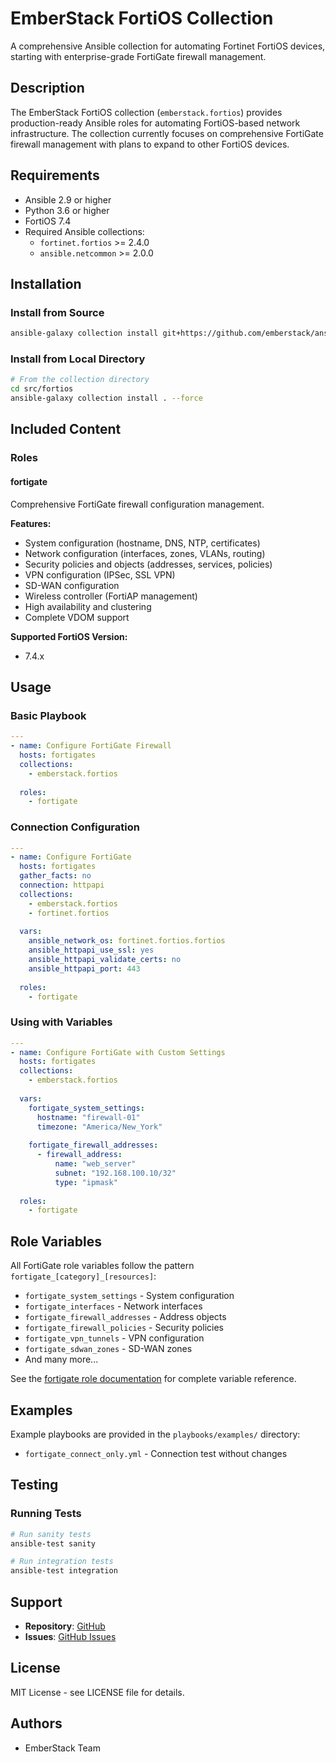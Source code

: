 # EmberStack FortiOS Collection

A comprehensive Ansible collection for automating Fortinet FortiOS devices, starting with enterprise-grade FortiGate firewall management.

## Description

The EmberStack FortiOS collection (`emberstack.fortios`) provides production-ready Ansible roles for automating FortiOS-based network infrastructure. The collection currently focuses on comprehensive FortiGate firewall management with plans to expand to other FortiOS devices.

## Requirements

- Ansible 2.9 or higher
- Python 3.6 or higher
- FortiOS 7.4
- Required Ansible collections:
  - `fortinet.fortios` >= 2.4.0
  - `ansible.netcommon` >= 2.0.0

## Installation

### Install from Source
```bash
ansible-galaxy collection install git+https://github.com/emberstack/ansible.git#/src/fortios
```

### Install from Local Directory
```bash
# From the collection directory
cd src/fortios
ansible-galaxy collection install . --force
```

## Included Content

### Roles

#### fortigate
Comprehensive FortiGate firewall configuration management.

**Features:**
- System configuration (hostname, DNS, NTP, certificates)
- Network configuration (interfaces, zones, VLANs, routing)
- Security policies and objects (addresses, services, policies)
- VPN configuration (IPSec, SSL VPN)
- SD-WAN configuration
- Wireless controller (FortiAP management)
- High availability and clustering
- Complete VDOM support

**Supported FortiOS Version:**
- 7.4.x

## Usage

### Basic Playbook
```yaml
---
- name: Configure FortiGate Firewall
  hosts: fortigates
  collections:
    - emberstack.fortios
  
  roles:
    - fortigate
```

### Connection Configuration
```yaml
---
- name: Configure FortiGate
  hosts: fortigates
  gather_facts: no
  connection: httpapi
  collections:
    - emberstack.fortios
    - fortinet.fortios
  
  vars:
    ansible_network_os: fortinet.fortios.fortios
    ansible_httpapi_use_ssl: yes
    ansible_httpapi_validate_certs: no
    ansible_httpapi_port: 443
    
  roles:
    - fortigate
```

### Using with Variables
```yaml
---
- name: Configure FortiGate with Custom Settings
  hosts: fortigates
  collections:
    - emberstack.fortios
    
  vars:
    fortigate_system_settings:
      hostname: "firewall-01"
      timezone: "America/New_York"
    
    fortigate_firewall_addresses:
      - firewall_address:
          name: "web_server"
          subnet: "192.168.100.10/32"
          type: "ipmask"
    
  roles:
    - fortigate
```

## Role Variables

All FortiGate role variables follow the pattern `fortigate_[category]_[resources]`:

- `fortigate_system_settings` - System configuration
- `fortigate_interfaces` - Network interfaces
- `fortigate_firewall_addresses` - Address objects
- `fortigate_firewall_policies` - Security policies
- `fortigate_vpn_tunnels` - VPN configuration
- `fortigate_sdwan_zones` - SD-WAN zones
- And many more...

See the [fortigate role documentation](roles/fortigate/README.md) for complete variable reference.

## Examples

Example playbooks are provided in the `playbooks/examples/` directory:

- `fortigate_connect_only.yml` - Connection test without changes

## Testing

### Running Tests
```bash
# Run sanity tests
ansible-test sanity

# Run integration tests
ansible-test integration
```

## Support

- **Repository**: [GitHub](https://github.com/emberstack/ansible)
- **Issues**: [GitHub Issues](https://github.com/emberstack/ansible/issues)

## License

MIT License - see LICENSE file for details.

## Authors

- EmberStack Team